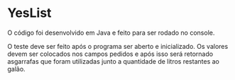# YesList

O código foi desenvolvido em Java e feito para ser rodado no console.

O teste deve ser feito após o programa ser aberto e inicializado. Os valores devem ser colocados nos campos pedidos e após isso será retornado asgarrafas que foram utilizadas junto a quantidade de litros restantes ao galão.
